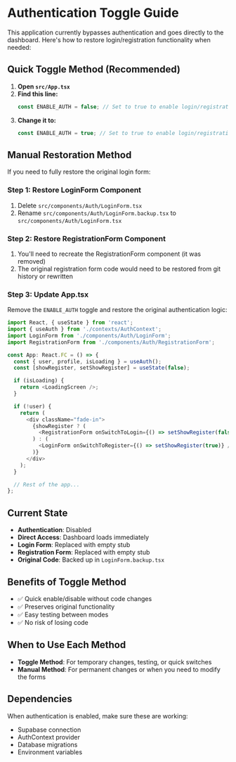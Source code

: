 # Authentication Toggle Guide

This application currently bypasses authentication and goes directly to the dashboard. Here's how to restore login/registration functionality when needed:

## Quick Toggle Method (Recommended)

1. **Open `src/App.tsx`**
2. **Find this line:**
   ```typescript
   const ENABLE_AUTH = false; // Set to true to enable login/registration forms
   ```
3. **Change it to:**
   ```typescript
   const ENABLE_AUTH = true; // Set to true to enable login/registration forms
   ```

## Manual Restoration Method

If you need to fully restore the original login form:

### Step 1: Restore LoginForm Component
1. Delete `src/components/Auth/LoginForm.tsx`
2. Rename `src/components/Auth/LoginForm.backup.tsx` to `src/components/Auth/LoginForm.tsx`

### Step 2: Restore RegistrationForm Component
1. You'll need to recreate the RegistrationForm component (it was removed)
2. The original registration form code would need to be restored from git history or rewritten

### Step 3: Update App.tsx
Remove the `ENABLE_AUTH` toggle and restore the original authentication logic:

```typescript
import React, { useState } from 'react';
import { useAuth } from './contexts/AuthContext';
import LoginForm from './components/Auth/LoginForm';
import RegistrationForm from './components/Auth/RegistrationForm';

const App: React.FC = () => {
  const { user, profile, isLoading } = useAuth();
  const [showRegister, setShowRegister] = useState(false);

  if (isLoading) {
    return <LoadingScreen />;
  }

  if (!user) {
    return (
      <div className="fade-in">
        {showRegister ? (
          <RegistrationForm onSwitchToLogin={() => setShowRegister(false)} />
        ) : (
          <LoginForm onSwitchToRegister={() => setShowRegister(true)} />
        )}
      </div>
    );
  }

  // Rest of the app...
};
```

## Current State

- **Authentication**: Disabled
- **Direct Access**: Dashboard loads immediately
- **Login Form**: Replaced with empty stub
- **Registration Form**: Replaced with empty stub
- **Original Code**: Backed up in `LoginForm.backup.tsx`

## Benefits of Toggle Method

- ✅ Quick enable/disable without code changes
- ✅ Preserves original functionality
- ✅ Easy testing between modes
- ✅ No risk of losing code

## When to Use Each Method

- **Toggle Method**: For temporary changes, testing, or quick switches
- **Manual Method**: For permanent changes or when you need to modify the forms

## Dependencies

When authentication is enabled, make sure these are working:
- Supabase connection
- AuthContext provider
- Database migrations
- Environment variables
